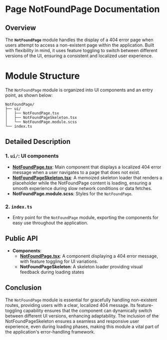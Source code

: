 # Page NotFoundPage Documentation

## Overview
The **`NotFoundPage`**   module handles the display of a 404 error page when users attempt to access a non-existent page within the application. Built with flexibility in mind, it uses feature toggling to switch between different versions of the UI, ensuring a consistent and localized user experience.

# Module Structure

The `NotFoundPage`  module is organized into UI components and an entry point, as shown below:
```text
NotFoundPage/
├── ui/
│   ├── NotFoundPage.tsx
│   ├── NotFoundPageSkeleton.tsx
│   └── NotFoundPage.module.scss
└── index.ts
```

## Detailed Description

### 1. `ui/`: UI components
- [**NotFoundPage.tsx**](./ui/README.md): Main component that displays a localized 404 error message when a user navigates to a page that does not exist.
- [**NotFoundPageSkeleton.tsx**](./ui/NotFoundPageSkeleton.tsx):  A memoized skeleton loader that renders a placeholder while the NotFoundPage content is loading, ensuring a smooth experience during slow network conditions or data fetches.
- **NotFoundPage.module.scss**:   Styles for the `NotFoundPage`.

### 2. `index.ts`
- Entry point for the `NotFoundPage` module, exporting the components for easy use throughout the application.

## Public API
- **Components**:
    - [**NotFoundPage.tsx**](./ui/README.md): A component displaying a 404 error message, with feature toggling for UI variations.
    - **NotFoundPageSkeleton**: A skeleton loader providing visual feedback during loading states

## Conclusion
The `NotFoundPage`  module is essential for gracefully handling non-existent routes, providing users with a clear, localized 404 message. Its feature-toggling capability ensures that the component can dynamically switch between different UI versions, enhancing adaptability. The inclusion of the NotFoundPageSkeleton ensures a seamless and responsive user experience, even during loading phases, making this module a vital part of the application's error-handling framework.
